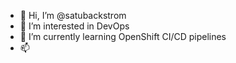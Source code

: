 - 👋 Hi, I’m @satubackstrom
- 👀 I’m interested in DevOps
- 🌱 I’m currently learning OpenShift CI/CD pipelines
- 📫  

